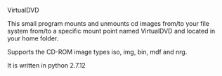 VirtualDVD

This small program mounts and unmounts cd images from/to your file system
from/to a specific mount point named VirtualDVD and located in your home folder.

Supports the CD-ROM image types iso, img, bin, mdf and nrg.

It is written in python 2.7.12